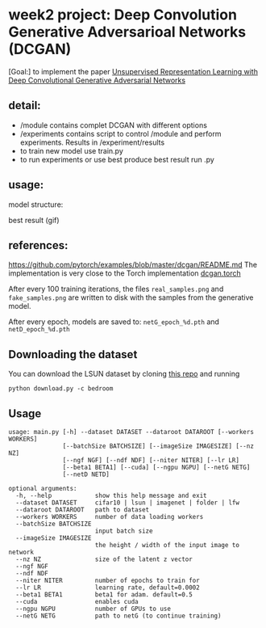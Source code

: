 # week2 project: Deep Convolution Generative Adversarioal Networks (DCGAN)

[Goal:] to implement the paper [Unsupervised Representation Learning with Deep Convolutional Generative Adversarial Networks](http://arxiv.org/abs/1511.06434)

## detail:

* /module contains complet DCGAN with different options
* /experiments contains script to control /module and perform experiments. Results in /experiment/results
* to train new model use train.py
* to run experiments or use best produce best result run .py

## usage:



model structure:


best result (gif)



## references: 
https://github.com/pytorch/examples/blob/master/dcgan/README.md
The implementation is very close to the Torch implementation [dcgan.torch](https://github.com/soumith/dcgan.torch)

After every 100 training iterations, the files `real_samples.png` and `fake_samples.png` are written to disk
with the samples from the generative model.

After every epoch, models are saved to: `netG_epoch_%d.pth` and `netD_epoch_%d.pth`

## Downloading the dataset
You can download the LSUN dataset by cloning [this repo](https://github.com/fyu/lsun) and running
```
python download.py -c bedroom
```

## Usage
```
usage: main.py [-h] --dataset DATASET --dataroot DATAROOT [--workers WORKERS]
               [--batchSize BATCHSIZE] [--imageSize IMAGESIZE] [--nz NZ]
               [--ngf NGF] [--ndf NDF] [--niter NITER] [--lr LR]
               [--beta1 BETA1] [--cuda] [--ngpu NGPU] [--netG NETG]
               [--netD NETD]

optional arguments:
  -h, --help            show this help message and exit
  --dataset DATASET     cifar10 | lsun | imagenet | folder | lfw
  --dataroot DATAROOT   path to dataset
  --workers WORKERS     number of data loading workers
  --batchSize BATCHSIZE
                        input batch size
  --imageSize IMAGESIZE
                        the height / width of the input image to network
  --nz NZ               size of the latent z vector
  --ngf NGF
  --ndf NDF
  --niter NITER         number of epochs to train for
  --lr LR               learning rate, default=0.0002
  --beta1 BETA1         beta1 for adam. default=0.5
  --cuda                enables cuda
  --ngpu NGPU           number of GPUs to use
  --netG NETG           path to netG (to continue training)